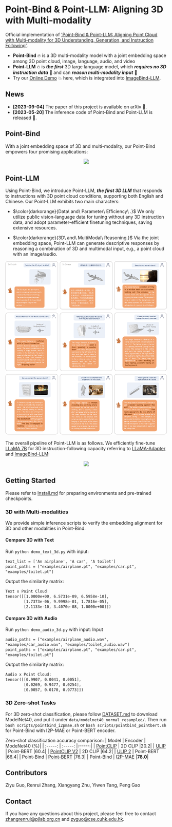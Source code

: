 # Point-Bind & Point-LLM: Aligning 3D with Multi-modality

Official implementation of ['Point-Bind & Point-LLM: Aligning Point Cloud with Multi-modality for 3D Understanding, Generation, and Instruction Following'](https://github.com/ZiyuGuo99/Point-Bind_Point-LLM/blob/main/Point-Bind%20%26%20Point-LLM.pdf).

* **Point-Bind** 🔥 is a 3D multi-modality model with a joint embedding space among 3D point cloud, image, language, audio, and video
* **Point-LLM** 🔥 is ***the first*** 3D large language model, which ***requires no 3D instruction data*** 🌟 and can ***reason multi-modality input*** 🌟
* Try our [Online Demo](http://imagebind-llm.opengvlab.com/) 💥 here, which is integrated into [ImageBind-LLM](https://github.com/OpenGVLab/LLaMA-Adapter).

## News
* **[2023-09-04]** The paper of this project is available on arXiv 🚀.
* **[2023-05-20]** The inference code of Point-Bind and Point-LLM is released 📌.

## Point-Bind

With a joint embedding space of 3D and multi-modality, our Point-Bind empowers four promising applications:

<p align="center">                                                                                                                                          <img src="Applications.png"/ width="90%"> <br>
</p>

## Point-LLM

Using Point-Bind, we introduce Point-LLM, ***the first 3D LLM*** that responds to instructions with 3D point cloud conditions, supporting both English and Chinese. Our Point-LLM exhibits two main characters:

- $\color{darkorange}{Data\ and\ Parameter\ Efficiency\ .}$ We only utilize public vision-language data for tuning without any 3D instruction data, and adopt parameter-efficient finetuning techniques, saving extensive resources.

- $\color{darkorange}{3D\ and\ MultiModal\ Reasoning.}$ Via the joint embedding space, Point-LLM can generate descriptive responses by reasoning a combination of 3D and multimodal input, e.g., a point cloud with an image/audio.

<p align="center">                                                                                                                                          <img src="3D Q&A.png"/ width="100%"> <br>
</p>

The overall pipeline of Point-LLM is as follows. We efficiently fine-tune [LLaMA 7B](https://github.com/facebookresearch/llama) for 3D instruction-following capacity referring to [LLaMA-Adapter](https://arxiv.org/pdf/2303.16199.pdf%20%C3%A2%E2%82%AC%C5%BE%3Emultimodalno%C3%85%E2%80%BA%C3%84%E2%80%A1%3C/a%3E,%C3%82%C2%A0%3Ca%20href=) and [ImageBind-LLM](https://github.com/OpenGVLab/LLaMA-Adapter):

<p align="center">                                                                                                                                          <img src="Pipleline.png"/ width="100%"> <br>
</p>

## Getting Started
Please refer to [Install.md](https://github.com/ZiyuGuo99/Point-Bind_Point-LLM/blob/main/Install.md) for preparing environments and pre-trained checkpoints.

### 3D with Multi-modalities

We provide simple inference scripts to verify the embedding alignment for 3D and other modalities in Point-Bind.

#### Compare 3D with Text
Run `python demo_text_3d.py` with input:
```
text_list = ['An airplane', 'A car', 'A toilet']
point_paths = ["examples/airplane.pt", "examples/car.pt", "examples/toilet.pt"]
```
Output the similarity matrix:
```
Text x Point Cloud
tensor([[1.0000e+00, 6.5731e-09, 6.5958e-10],
        [1.7373e-06, 9.9998e-01, 1.7816e-05],
        [2.1133e-10, 3.4070e-08, 1.0000e+00]])
```

#### Compare 3D with Audio
Run `python demo_audio_3d.py` with input:
Input
```
audio_paths = ["examples/airplane_audio.wav", "examples/car_audio.wav", "examples/toilet_audio.wav"]
point_paths = ["examples/airplane.pt", "examples/car.pt", "examples/toilet.pt"]
```
Output the similarity matrix:
```
Audio x Point Cloud: 
tensor([[0.9907, 0.0041, 0.0051],
        [0.0269, 0.9477, 0.0254],
        [0.0057, 0.0170, 0.9773]])
```

### 3D Zero-shot Tasks
For 3D zero-shot classification, please follow [DATASET.md](https://github.com/lulutang0608/Point-BERT/blob/master/DATASET.md) to download ModelNet40, and put it under `data/modelnet40_normal_resampled/`. Then run `bash scripts/pointbind_i2pmae.sh` or `bash scripts/pointbind_pointbert.sh` for Point-Bind with I2P-MAE or Point-BERT encoder.

Zero-shot classification accuracy comparison:
|  Model | Encoder | ModeNet40 (%)|
| :-----: | :-----: |:-----:|
|  [PointCLIP](https://github.com/ZrrSkywalker/PointCLIP) | 2D CLIP |20.2|
|  [ULIP](https://github.com/salesforce/ULIP) | Point-BERT |60.4|
|  [PointCLIP V2](https://github.com/yangyangyang127/PointCLIP_V2) | 2D CLIP |64.2|
|  [ULIP 2](https://github.com/salesforce/ULIP) | Point-BERT |66.4|
|  Point-Bind | [Point-BERT](https://github.com/lulutang0608/Point-BERT) |76.3|
|  Point-Bind | [I2P-MAE](https://github.com/ZrrSkywalker/I2P-MAE) |**78.0**|


## Contributors
Ziyu Guo, Renrui Zhang, Xiangyang Zhu, Yiwen Tang, Peng Gao

## Contact
If you have any questions about this project, please feel free to contact zhangrenrui@pjlab.org.cn and zyguo@cse.cuhk.edu.hk.
